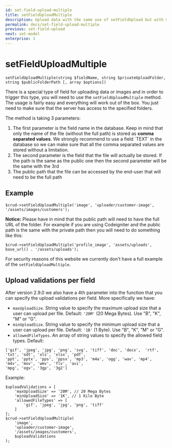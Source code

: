 ```yaml
---
id: set-field-upload-multiple
title: setFieldUploadMultiple
description: Upload data with the same use of setFieldUpload but with multiple uploads separated by comma in one field
permalink: docs/set-field-upload-multiple
previous: set-field-upload
next: set-model
enterprise: 1
---
```


# setFieldUploadMultiple

<pre><code class="language-php">setFieldUploadMultiple(string $fieldName, string $privateUploadFolder, string $publicFolderPath [, array $options])</code></pre>
There is a special type of field for uploading data or images and in order to trigger this type, you will need to use the <code>setFieldUploadMultiple</code> method. 
The usage is fairly easy and everything will work out of the box. You just need to make sure that the server has access to the specified folders.

The method is taking 3 parameters:
<ol>
	<li>
        The first parameter is the field name in the database. Keep in mind that only the name of the file (without the full path) is stored as <strong>comma separated values</strong>.
        We strongly recommend to use a field `TEXT` in the database so we can make sure that all the comma separated values are stored without a limitation.
    </li>
	<li>The second parameter is the field that the file will actually be stored. If the path is the same as the public one then the second parameter will be the same with the 3rd</li>
	<li>The public path that the file can be accessed by the end-user that will need to be the full path</li>
</ol>

## Example
<pre><code class="language-php">$crud->setFieldUploadMultiple('image', 'uploader/customer-image', '/assets/images/customers');</code></pre>

<strong>Notice:</strong> Please have in mind that the public path will need to have the full URL of the folder. For example if you are using Codeigniter and the public path is the same with the private path then you will need to do something like this:

<pre><code class="language-php">$crud->setFieldUploadMultiple('profile_image', 'assets/uploads', base_url() . '/assets/uploads');</code></pre>

For security reasons of this website we currently don't have a full example of the <code>setFieldUploadMultiple</code>.

## Upload validations per field

After version 2.9.0 we also have a 4th parameter into the function that you can specify the upload validations per field. More specifically we have:

 - `maxUploadSize`. String value to specify the maximum upload size that a user can upload per file. Default: `'20M'` (20 Mega Bytes). Use "B", "K", "M" or "G". 
 - `minUploadSize`. String value to specify the minimum upload size that a user can upload per file. Default: `'1B'` (1 Byte). Use "B", "K", "M" or "G".
 - `allowedFileTypes`. An array of string values to specify the allowed field types. Default:
```
['gif', 'jpeg', 'jpg', 'png', 'svg', 'tiff', 'doc', 'docx',  'rtf', 'txt', 'odt', 'xls', 'xlsx', 'pdf',
'ppt', 'pptx', 'pps', 'ppsx', 'mp3', 'm4a', 'ogg', 'wav', 'mp4', 'm4v', 'mov', 'wmv', 'flv', 'avi',
'mpg', 'ogv', '3gp', '3g2']
```

Example:

<pre><code class="language-php">$uploadValidations = [
    'maxUploadSize' => '20M', // 20 Mega Bytes
    'minUploadSize' => '1K', // 1 Kilo Byte
    'allowedFileTypes' => [
        'gif', 'jpeg', 'jpg', 'png', 'tiff'
    ]
];
$crud->setFieldUploadMultiple(
    'image', 
    'uploader/customer-image', 
    '/assets/images/customers', 
    $uploadValidations
);</code></pre>

